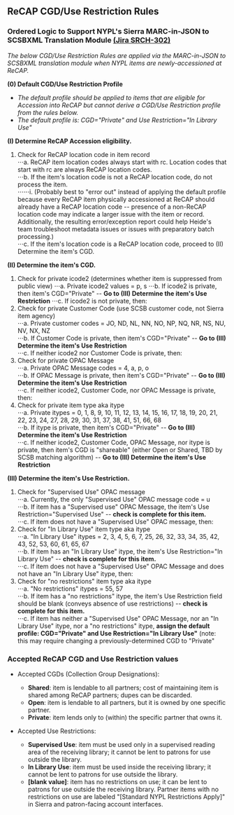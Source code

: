 ## ReCAP CGD/Use Restriction Rules
### Ordered Logic to Support NYPL's Sierra MARC-in-JSON to SCSBXML Translation Module [(Jira SRCH-302)](https://jira.nypl.org/browse/SRCH-302)

*The below CGD/Use Restriction Rules are applied via the MARC-in-JSON to SCSBXML translation module when NYPL items are newly-accessioned at ReCAP.*  
  
**(0) Default CGD/Use Restriction Profile**  

* *The default profile should be applied to items that are eligible for Accession into ReCAP but cannot derive a CGD/Use Restriction profile from the rules below.*  
* *The default profile is: CGD="Private" and Use Restriction="In Library Use"*  
  
**(I) Determine ReCAP Accession eligibility.**  
1. Check for ReCAP location code in item record  
⋅⋅⋅a. ReCAP item location codes always start with rc. Location codes that start with rc are always ReCAP location codes.  
⋅⋅⋅b. If the item's location code is not a ReCAP location code, do not process the item.  
⋅⋅⋅⋅⋅⋅i. (Probably best to "error out" instead of applying the default profile because every ReCAP item physically accessioned at ReCAP should already have a ReCAP location code -- presence of a non-ReCAP location code may indicate a larger issue with the item or record. Additionally, the resulting error/exception report could help Heide's team troubleshoot metadata issues or issues with preparatory batch processing.)  
⋅⋅⋅c. If the item's location code is a ReCAP location code, proceed to (II) Determine the item's CGD.  

**(II) Determine the item's CGD.**  
  
1. Check for private icode2 (determines whether item is suppressed from public view)
⋅⋅⋅a. Private icode2 values = p, s
⋅⋅⋅b. If icode2 is private, then item's  CGD="Private" -- **Go to (III) Determine the item's Use Restriction**
⋅⋅⋅c. If icode2 is not private, then:
2. Check for private Customer Code (use SCSB customer code, not Sierra item agency)  
⋅⋅⋅a. Private customer codes = JO, ND, NL, NN, NO, NP, NQ, NR, NS, NU, NV, NX, NZ  
⋅⋅⋅b. If Customer Code is private, then item's  CGD="Private" -- **Go to (III) Determine the item's Use Restriction**  
⋅⋅⋅c. If neither icode2 nor Customer Code is  private, then:  
3. Check for private OPAC Message  
⋅⋅⋅a. Private OPAC Message codes = 4, a, p, o  
⋅⋅⋅b. If OPAC Message is private, then item's  CGD="Private" -- **Go to (III) Determine the item's Use Restriction**  
⋅⋅⋅c. If neither icode2, Customer Code, nor OPAC Message is private, then:  
4. Check for private item type aka itype  
⋅⋅⋅a. Private itypes = 0, 1, 8, 9, 10, 11, 12, 13, 14, 15, 16, 17, 18, 19, 20, 21, 22, 23, 24, 27, 28, 29, 30, 31, 37, 38, 41, 51, 66, 68  
⋅⋅⋅b. If itype is private, then item's  CGD="Private" -- **Go to (III) Determine the item's Use Restriction**  
⋅⋅⋅c. If neither icode2, Customer Code, OPAC Message, nor itype is private, then item's CGD is "shareable" (either Open or Shared, TBD by SCSB matching algorithm) -- **Go to (III) Determine the item's Use Restriction**  

**(III) Determine the item's Use Restriction.**  
  
1. Check for "Supervised Use" OPAC message  
⋅⋅⋅a. Currently, the only "Supervised Use" OPAC message code = u  
⋅⋅⋅b. If item has a "Supervised use" OPAC Message, the item's Use Restriction="Supervised Use" -- **check is complete for this item.**  
⋅⋅⋅c. If item does not have a "Supervised Use" OPAC message, then:  
2. Check for "In Library Use" item type aka itype  
⋅⋅⋅a. "In Library Use" itypes = 2, 3, 4, 5, 6, 7, 25, 26, 32, 33, 34, 35, 42, 43, 52, 53, 60, 61, 65, 67  
⋅⋅⋅b. If item has an "In Library Use" itype, the item's Use Restriction="In Library Use" -- **check is complete for this item.**  
⋅⋅⋅c. If item does not have a "Supervised Use" OPAC Message and does not have an "In Library Use" itype, then:  
3. Check for "no restrictions" item type aka itype  
⋅⋅⋅a. "No restrictions" itypes = 55, 57  
⋅⋅⋅b. If item has a "no restrictions" itype, the item's Use Restriction field should be blank (conveys absence of use restrictions) -- **check is complete for this item.**  
⋅⋅⋅c. If item has neither a "Supervised Use" OPAC Message, nor an "In Library Use" itype, nor a "no restrictions" itype, **assign the default profile: CGD="Private" and Use Restriction="In Library Use"** (note: this may require changing a previously-determined CGD to "Private"
  
### Accepted ReCAP CGD and Use Restriction values  

* Accepted CGDs (Collection Group Designations):  
  * **Shared**: item is lendable to all partners; cost of maintaining item is shared among ReCAP partners; dupes can be discarded.  
  * **Open**: item is lendable to all partners, but it is owned by one specific partner.  
  * **Private**: item lends only to (within) the specific partner that owns it.  

* Accepted Use Restrictions:  
  * **Supervised Use**: item must be used only in a supervised reading area of the receiving library; it cannot be lent to patrons for use outside the library.  
  * **In Library Use**: item must be used inside the receiving library; it cannot be lent to patrons for use outside the library.  
  * **[blank value]**: item has no restrictions on use; it can be lent to patrons for use outside the receiving library. Partner items with no restrictions on use are labeled "[Standard NYPL Restrictions Apply]" in Sierra and patron-facing account interfaces.  
